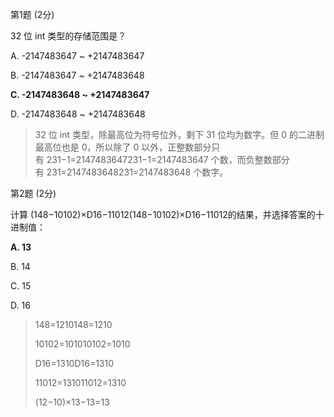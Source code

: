 
第1题 (2分)

32 位 int 类型的存储范围是？

A. -2147483647 ~ +2147483647

B. -2147483647 ~ +2147483648

**C. -2147483648 ~ +2147483647**

D. -2147483648 ~ +2147483648

> 32 位 int 类型，除最高位为符号位外，剩下 31 位均为数字。但 0 的二进制最高位也是 0，所以除了 0 以外，正整数部分只有 231−1=2147483647231−1=2147483647 个数，而负整数部分有 231=2147483648231=2147483648 个数字。

第2题 (2分)

计算 (148−10102)×D16−11012(148−10102)×D16−11012的结果，并选择答案的十进制值：

**A. 13**

B. 14

C. 15

D. 16

> 148=1210148=1210
> 
> 10102=101010102=1010
> 
> D16=1310D16=1310
> 
> 11012=131011012=1310
> 
> (12−10)×13−13=13